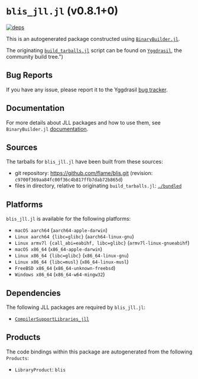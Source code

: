# `blis_jll.jl` (v0.8.1+0)

[![deps](https://juliahub.com/docs/blis_jll/deps.svg)](https://juliahub.com/ui/Packages/blis_jll/2bHf3?page=2)

This is an autogenerated package constructed using [`BinaryBuilder.jl`](https://github.com/JuliaPackaging/BinaryBuilder.jl).

The originating [`build_tarballs.jl`](https://github.com/JuliaPackaging/Yggdrasil/blob/81c6d20b8951dced228018c02558d92cfeb454e4/B/blis/build_tarballs.jl) script can be found on [`Yggdrasil`](https://github.com/JuliaPackaging/Yggdrasil/), the community build tree.")

## Bug Reports

If you have any issue, please report it to the Yggdrasil [bug tracker](https://github.com/JuliaPackaging/Yggdrasil/issues).

## Documentation

For more details about JLL packages and how to use them, see `BinaryBuilder.jl` [documentation](https://docs.binarybuilder.org/stable/jll/).

## Sources

The tarballs for `blis_jll.jl` have been built from these sources:

* git repository: https://github.com/flame/blis.git (revision: `c9700f369aa84fc00f36c4b817ffb7dab72b865d`)
* files in directory, relative to originating `build_tarballs.jl`: [`./bundled`](https://github.com/JuliaPackaging/Yggdrasil/tree/81c6d20b8951dced228018c02558d92cfeb454e4/B/blis/bundled)

## Platforms

`blis_jll.jl` is available for the following platforms:

* `macOS aarch64` (`aarch64-apple-darwin`)
* `Linux aarch64 {libc=glibc}` (`aarch64-linux-gnu`)
* `Linux armv7l {call_abi=eabihf, libc=glibc}` (`armv7l-linux-gnueabihf`)
* `macOS x86_64` (`x86_64-apple-darwin`)
* `Linux x86_64 {libc=glibc}` (`x86_64-linux-gnu`)
* `Linux x86_64 {libc=musl}` (`x86_64-linux-musl`)
* `FreeBSD x86_64` (`x86_64-unknown-freebsd`)
* `Windows x86_64` (`x86_64-w64-mingw32`)

## Dependencies

The following JLL packages are required by `blis_jll.jl`:

* [`CompilerSupportLibraries_jll`](https://github.com/JuliaBinaryWrappers/CompilerSupportLibraries_jll.jl)

## Products

The code bindings within this package are autogenerated from the following `Products`:

* `LibraryProduct`: `blis`
